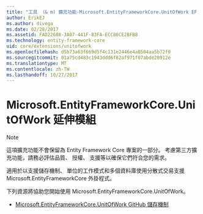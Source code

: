 ```yaml
---
title: "工具 （& m) 擴充功能-Microsoft.EntityFrameworkCore.UnitOfWork EF 核心"
author: ErikEJ
ms.author: divega
ms.date: 02/28/2017
ms.assetid: FAD22688-3A07-441F-83FA-ECC86CE2BFB8
ms.technology: entity-framework-core
uid: core/extensions/unitofwork
ms.openlocfilehash: d5b73a63f669d5f4c131e2446e4a0504aa5b72f0
ms.sourcegitcommit: 01a75cd483c1943ddd6f82af971f07abde20912e
ms.translationtype: MT
ms.contentlocale: zh-TW
ms.lasthandoff: 10/27/2017
---
```

# <a name="microsoftentityframeworkcoreunitofwork-extension"></a>Microsoft.EntityFrameworkCore.UnitOfWork 延伸模組

> [!NOTE]
> 這項擴充功能不會保留為 Entity Framework Core 專案的一部分。 考慮第三方擴充功能，請務必評估品質、 授權、 支援等以確保它們符合您的需求。

適用於以支援儲存機制、 單位的工作模式和多個資料庫使用分散式交易支援 Microsoft.EntityFrameworkCore 外掛程式。

下列資源將協助您開始使用 Microsoft.EntityFrameworkCore.UnitOfWork。
* [Microsoft.EntityFrameworkCore.UnitOfWork GitHub 儲存機制](https://github.com/Arch/UnitOfWork/)
